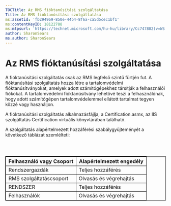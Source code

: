 ```yaml
---
TOCTitle: Az RMS fióktanúsítási szolgáltatása
Title: Az RMS fióktanúsítási szolgáltatása
ms:assetid: 'fb294969-850e-44b4-8f6a-ca5d5cec1bf1'
ms:contentKeyID: 18122788
ms:mtpsurl: 'https://technet.microsoft.com/hu-hu/library/Cc747802(v=WS.10)'
author: SharonSears
ms.author: SharonSears
---
```


Az RMS fióktanúsítási szolgáltatása
===================================

A fióktanúsítási szolgáltatás csak az RMS legfelső szintű fürtjén fut. A fióktanúsítási szolgáltatás hozza létre a tartalomvédelmi fióktanúsítványokat, amelyek adott számítógépekhez társítják a felhasználói fiókokat. A tartalomvédelmi fióktanúsítvány lehetővé teszi a felhasználónak, hogy adott számítógépen tartalomvédelemmel ellátott tartalmat tegyen közzé vagy használjon.

A fióktanúsítási szolgáltatás alkalmazásfájlja, a Certification.asmx, az IIS szolgáltatás Certification virtuális könyvtárában található.

A szolgáltatás alapértelmezett hozzáférési szabálygyűjteményét a következő táblázat szemlélteti:

###  

 
<p> </p>
<table style="border:1px solid black;">
<colgroup>
<col width="50%" />
<col width="50%" />
</colgroup>
<thead>
<tr class="header">
<th style="border:1px solid black;" >Felhasználó vagy Csoport</th>
<th style="border:1px solid black;" >Alapértelmezett engedély</th>
</tr>
</thead>
<tbody>
<tr class="odd">
<td style="border:1px solid black;">Rendszergazdák</td>
<td style="border:1px solid black;">Teljes hozzáférés</td>
</tr>
<tr class="even">
<td style="border:1px solid black;">RMS szolgáltatáscsoport</td>
<td style="border:1px solid black;">Olvasás és végrehajtás</td>
</tr>
<tr class="odd">
<td style="border:1px solid black;">RENDSZER</td>
<td style="border:1px solid black;">Teljes hozzáférés</td>
</tr>
<tr class="even">
<td style="border:1px solid black;">Felhasználók</td>
<td style="border:1px solid black;">Olvasás és végrehajtás</td>
</tr>
</tbody>
</table>
